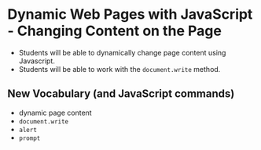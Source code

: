 # Dynamic Web Pages with JavaScript - Changing Content on the Page

- Students will be able to dynamically change page content using Javascript.
- Students will be able to work with the `document.write` method.

## New Vocabulary (and JavaScript commands)
- dynamic page content
- `document.write`
- `alert`
- `prompt`